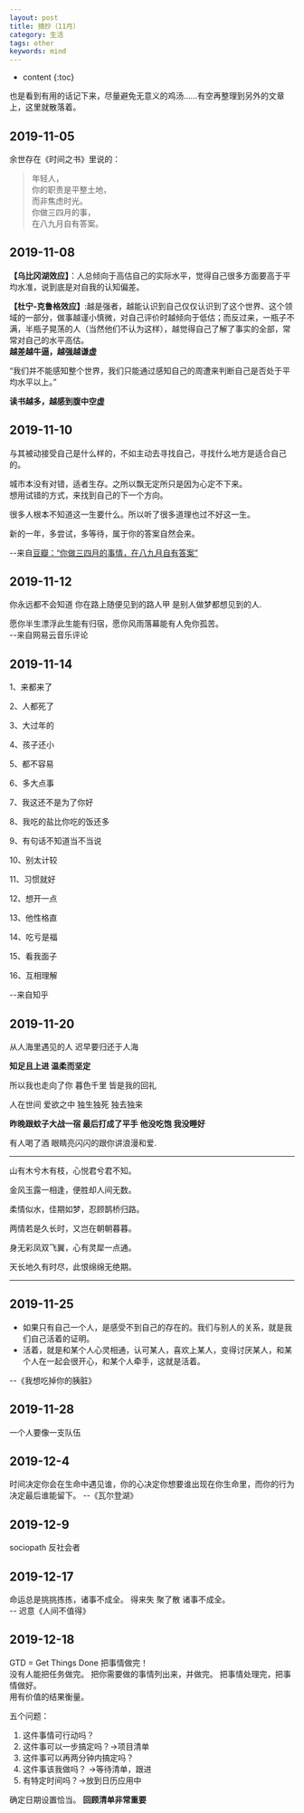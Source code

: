 ```yaml
---
layout: post
title: 摘抄（11月）
category: 生活
tags: other
keywords: mind
---
```


* content
{:toc}

也是看到有用的话记下来，尽量避免无意义的鸡汤……有空再整理到另外的文章上，这里就散落着。

## 2019-11-05

余世存在《时间之书》里说的：

>年轻人，  
你的职责是平整土地，  
而非焦虑时光。  
你做三四月的事，  
在八九月自有答案。  

## 2019-11-08

**【乌比冈湖效应】**：人总倾向于高估自己的实际水平，觉得自己很多方面要高于平均水准，说到底是对自我的认知偏差。

**【杜宁-克鲁格效应】**:越是强者，越能认识到自己仅仅认识到了这个世界、这个领域的一部分，做事越谨小慎微，对自己评价时越倾向于低估；而反过来，一瓶子不满，半瓶子晃荡的人（当然他们不认为这样），越觉得自己了解了事实的全部，常常对自己的水平高估。  
**越差越牛逼，越强越谦虚**

“我们并不能感知整个世界，我们只能通过感知自己的周遭来判断自己是否处于平均水平以上。”

**读书越多，越感到腹中空虚**

## 2019-11-10


与其被动接受自己是什么样的，不如主动去寻找自己，寻找什么地方是适合自己的。

城市本没有对错，适者生存。之所以飘无定所只是因为心定不下来。  
想用试错的方式，来找到自己的下一个方向。  

很多人根本不知道这一生要什么。所以听了很多道理也过不好这一生。

新的一年，多尝试，多等待，属于你的答案自然会来。

--来自[豆瓣：“你做三四月的事情，在八九月自有答案”](https://www.douban.com/note/658426544/?from=tag)


## 2019-11-12

你永远都不会知道 你在路上随便见到的路人甲 是别人做梦都想见到的人.

愿你半生漂浮此生能有归宿，愿你风雨落幕能有人免你孤苦。  
--来自网易云音乐评论

## 2019-11-14

1、来都来了

2、人都死了

3、大过年的

4、孩子还小

5、都不容易

6、多大点事

7、我这还不是为了你好

8、我吃的盐比你吃的饭还多

9、有句话不知道当不当说

10、别太计较

11、习惯就好

12、想开一点

13、他性格直

14、吃亏是福

15、看我面子

16、互相理解


--来自知乎
## 2019-11-20

从人海里遇见的人 迟早要归还于人海

**知足且上进 温柔而坚定**  

所以我也走向了你 暮色千里 皆是我的回礼

人在世间 爱欲之中 独生独死 独去独来

**昨晚跟蚊子大战一宿 最后打成了平手 他没吃饱 我没睡好**

有人喝了酒 眼睛亮闪闪的跟你讲浪漫和爱.

---
山有木兮木有枝，心悦君兮君不知。

金风玉露一相逢，便胜却人间无数。

柔情似水，佳期如梦，忍顾鹊桥归路。

两情若是久长时，又岂在朝朝暮暮。

身无彩凤双飞翼，心有灵犀一点通。

天长地久有时尽，此恨绵绵无绝期。

---

## 2019-11-25

- 如果只有自己一个人，是感受不到自己的存在的。我们与别人的关系，就是我们自己活着的证明。
- 活着，就是和某个人心灵相通，认可某人，喜欢上某人，变得讨厌某人，和某个人在一起会很开心，和某个人牵手，这就是活着。

--《我想吃掉你的胰脏》

## 2019-11-28

一个人要像一支队伍

## 2019-12-4

时间决定你会在生命中遇见谁，你的心决定你想要谁出现在你生命里，而你的行为决定最后谁能留下。
    --《瓦尔登湖》

## 2019-12-9
sociopath 反社会者  

## 2019-12-17

命运总是挑挑拣拣，诸事不成全。
得来失 聚了散 诸事不成全。  
    -- 迟意《人间不值得》


## 2019-12-18
GTD = Get Things Done 把事情做完！  
没有人能把任务做完。
把你需要做的事情列出来，并做完。
把事情处理完，把事情做好。  
用有价值的结果衡量。  

五个问题：
1. 这件事情可行动吗？
2. 这件事可以一步搞定吗？->项目清单
3. 这件事可以再两分钟内搞定吗？
4. 这件事该我做吗？ ->等待清单，跟进
5. 有特定时间吗？->放到日历应用中

确定日期设置恰当。
**回顾清单非常重要**
